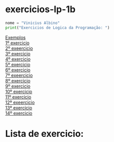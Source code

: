 # exercicios-lp-1b

```python
nome = "Vinicius Albino"
print("Exercicios de Logica da Programação: ")
```
[Exemplos](https://github.com/Shinguek0/exercicios-lp-1b/blob/main/exemplo.py)<br>
[1º exercicio](https://github.com/Shinguek0/exercicios-lp-1b/blob/main/exercicio1.py)<br>
[2º exeercicio](https://github.com/Shinguek0/exercicios-lp-1b/blob/main/exercicio2.py)<br>
[3º exercicio](https://github.com/Shinguek0/exercicios-lp-1b/blob/main/exercicio3.py)<br>
[4º exercicio](https://github.com/Shinguek0/exercicios-lp-1b/blob/main/exercicio4.py)<br>
[5º exercicio](https://github.com/Shinguek0/exercicios-lp-1b/blob/main/exercicio5.py)<br>
[6º exercicio](https://github.com/Shinguek0/exercicios-lp-1b/blob/main/exercicio6.py)<br>
[7º exeercicio](https://github.com/Shinguek0/exercicios-lp-1b/blob/main/exercicio7.py)<br>
[8º exercicio](https://github.com/Shinguek0/exercicios-lp-1b/blob/main/exercicio8.py)<br>
[9º exercicio](https://github.com/Shinguek0/exercicios-lp-1b/blob/main/exercicio9.py)<br>
[10º exercicio](https://github.com/Shinguek0/exercicios-lp-1b/blob/main/exercicio10.py)<br>
[11º exercicio](https://github.com/Shinguek0/exercicios-lp-1b/blob/main/exercicio11.py)<br>
[12º exeercicio](https://github.com/Shinguek0/exercicios-lp-1b/blob/main/exercicio12.py)<br>
[13º exercicio](https://github.com/Shinguek0/exercicios-lp-1b/blob/main/exercicio13.py)<br>
[14º exercicio](https://github.com/Shinguek0/exercicios-lp-1b/blob/main/exercicio14.py)<br>

# Lista de exercicio:

